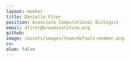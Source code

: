 ```yaml
---
layout: member
title: Danielle Firer
position: Associate Computational Biologist
email: dfirer@broadinstitute.org
github: 
image: /assets/images/team/default-member.png
cv:
alum: false
---
```


